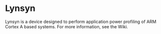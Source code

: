 # Lynsyn

Lynsyn is a device designed to perform application power profiling of ARM Cortex A based systems.  For more information, see the Wiki. 
